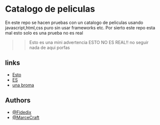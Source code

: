 
# Catalogo de peliculas

En este repo se hacen pruebas con un catalogo de peliculas usando javascript,html,css puro sin usar frameworks etc. Por sierto este repo esta mal esto solo es una prueba no es real


>>Esto es una mini advertencia ESTO NO ES REAL!! no seguir nada de aqui porfas


## links

 - [Esto](#)
 - [ES](#)
 - [una broma](#)


## Authors

- [@Fidedix](https://www.github.com/Fidedix)
- [@MarceCraft](https://www.github.com/MarceCraft)

